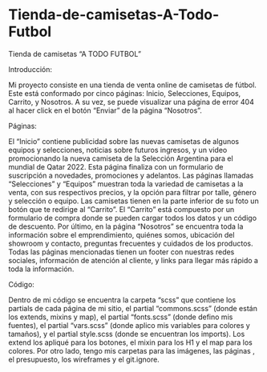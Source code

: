 # Tienda-de-camisetas-A-Todo-Futbol

Tienda de camisetas
“A TODO FUTBOL”

Introducción:

Mi proyecto consiste en una tienda de venta online de camisetas de fútbol. Este está conformado por cinco páginas: Inicio, Selecciones, Equipos, Carrito, y Nosotros. A su vez, se puede visualizar una página de error 404 al hacer click en el botón “Enviar” de la página “Nosotros”.

Páginas:

El “Inicio” contiene publicidad sobre las nuevas camisetas de algunos equipos y selecciones, noticias sobre futuros ingresos, y un video promocionando la nueva camiseta de la Selección Argentina para el mundial de Qatar 2022.
Esta página finaliza con un formulario de suscripción a novedades, promociones y adelantos.
Las páginas llamadas “Selecciones” y “Equipos” muestran toda la variedad de camisetas a la venta, con sus respectivos precios, y la opción para filtrar por talle, género y selección o equipo. Las camisetas tienen en la parte inferior de su foto un botón que te redirige al “Carrito”.
El “Carrito” está compuesto por un formulario de compra donde se pueden cargar todos los datos y un código de descuento.
Por último, en la página “Nosotros” se encuentra toda la información sobre el emprendimiento, quiénes somos, ubicación del showroom y contacto, preguntas frecuentes y cuidados de los productos.
Todas las páginas mencionadas tienen un footer con nuestras redes sociales, información de atención al cliente, y links para llegar más rápido a toda la información.

Código:

Dentro de mi código se encuentra la carpeta “scss” que contiene los partials de cada página de mi sitio, el partial “commons.scss” (donde están los extends, mixins y map), el partial “fonts.scss” (donde defino mis fuentes), el partial “vars.scss” (donde aplico mis variables para colores y tamaños), y el partial style.scss (donde se encuentran los imports).
Los extend los apliqué para los botones, el mixin para los H1 y el map para los colores.
Por otro lado, tengo mis carpetas para las imágenes, las páginas , el presupuesto, los wireframes y el git.ignore.
